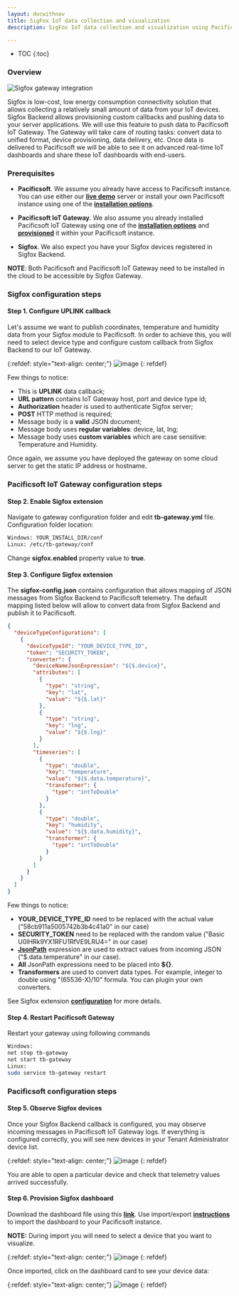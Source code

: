 ```yaml
---
layout: docwithnav
title: SigFox IoT data collection and visualization
description: SigFox IoT data collection and visualization using Pacificsoft IoT Gateway

---
```


* TOC
{:toc}

### Overview

![Sigfox gateway integration](/images/gateway/sigfox/sigfox-gateway-integration.svg)

Sigfox is low-cost, low energy consumption connectivity solution that allows collecting a relatively small amount of data from your IoT devices.
Sigfox Backend allows provisioning custom callbacks and pushing data to your server applications. We will use this feature to push data to Pacificsoft IoT Gateway.
The Gateway will take care of routing tasks: convert data to unified format, device provisioning, data delivery, etc.
Once data is delivered to Pacificsoft we will be able to see it on advanced real-time IoT dashboards and share these IoT dashboards with end-users.
 
### Prerequisites 

 - **Pacificsoft**. We assume you already have access to Pacificsoft instance.
You can use either our [**live demo**](/docs/user-guide/live-demo/) server or install your own Pacificsoft instance using one of the [**installation options**](/docs/user-guide/install/installation-options/).

 - **Pacificsoft IoT Gateway**. We also assume you already installed Pacificsoft IoT Gateway using one of the [**installation options**](/docs/iot-gateway/installation/) and [**provisioned**](/docs/iot-gateway/getting-started/#step-3-gateway-provisioning) it within your Pacificsoft instance.
  
 - **Sigfox**. We also expect you have your Sigfox devices registered in Sigfox Backend.
 
**NOTE**: Both Pacificsoft and Pacificsoft IoT Gateway need to be installed in the cloud to be accessible by Sigfox Gateway.

### Sigfox configuration steps

#### Step 1. Configure UPLINK callback

Let's assume we want to publish coordinates, temperature and humidity data from your Sigfox module to Pacificsoft.
In order to achieve this, you will need to select device type and configure custom callback from Sigfox Backend to our IoT Gateway.

{:refdef: style="text-align: center;"}
![image](/images/gateway/sigfox/4.sigfox_device_type_callback_configuration.jpg)
{: refdef}

Few things to notice:

 - This is **UPLINK** data callback;
 - **URL pattern** contains IoT Gateway host, port and device type id;
 - **Authorization** header is used to authenticate Sigfox server;
 - **POST** HTTP method is required;
 - Message body is a **valid** JSON document;
 - Message body uses **regular variables**: device, lat, lng;
 - Message body uses **custom variables** which are case sensitive: Temperature and Humidity.

Once again, we assume you have deployed the gateway on some cloud server to get the static IP address or hostname.

### Pacificsoft IoT Gateway configuration steps

#### Step 2. Enable Sigfox extension

Navigate to gateway configuration folder and edit **tb-gateway.yml** file.
Configuration folder location:

```bash
Windows: YOUR_INSTALL_DIR/conf
Linux: /etc/tb-gateway/conf
```

Change **sigfox.enabled** property value to **true**.

#### Step 3. Configure Sigfox extension

The **sigfox-config.json** contains configuration that allows mapping of JSON messages from Sigfox Backend to Pacificsoft telemetry.
The default mapping listed below will allow to convert data from Sigfox Backend and publish it to Pacificsoft.
 
```json
{
  "deviceTypeConfigurations": [
    {
      "deviceTypeId": "YOUR_DEVICE_TYPE_ID",
      "token": "SECURITY_TOKEN",
      "converter": {
        "deviceNameJsonExpression": "${$.device}",
        "attributes": [
          {
            "type": "string",
            "key": "lat",
            "value": "${$.lat}"
          },
          {
            "type": "string",
            "key": "lng",
            "value": "${$.lng}"
          }
        ],
        "timeseries": [
          {
            "type": "double",
            "key": "temperature",
            "value": "${$.data.temperature}",
            "transformer": {
              "type": "intToDouble"
            }
          },
          {
            "type": "double",
            "key": "humidity",
            "value": "${$.data.humidity}",
            "transformer": {
              "type": "intToDouble"
            }
          }
        ]
      }
    }
  ]
}
```

Few things to notice:

 - **YOUR_DEVICE_TYPE_ID** need to be replaced with the actual value ("58cb911a5005742b3b4c41a0" in our case)
 - **SECURITY_TOKEN** need to be replaced with the random value ("Basic U0lHRk9YX1RFU1RfVE9LRU4=" in our case)
 - **[JsonPath](https://github.com/jayway/JsonPath)** expression are used to extract values from incoming JSON ("$.data.temperature" in our case).
 - **All** JsonPath expressions need to be placed into **${}**.
 - **Transformers** are used to convert data types. For example, integer to double using "(65536-X)/10" formula. You can plugin your own converters.
 
See Sigfox extension [**configuration**](/docs/iot-gateway/sigfox/) for more details.

#### Step 4. Restart Pacificsoft Gateway

Restart your gateway using following commands

```bash
Windows: 
net stop tb-gateway
net start tb-gateway
Linux: 
sudo service tb-gateway restart
```

### Pacificsoft configuration steps

#### Step 5. Observe Sigfox devices

Once your Sigfox Backend callback is configured, you may observe incoming messages in Pacificsoft IoT Gateway logs.
If everything is configured correctly, you will see new devices in your Tenant Administrator device list.

{:refdef: style="text-align: center;"}
![image](/images/gateway/sigfox/devices.png)
{: refdef}

You are able to open a particular device and check that telemetry values arrived successfully.

#### Step 6. Provision Sigfox dashboard

Download the dashboard file using this [**link**](/docs/samples/sigfox/sigfox_dashboard.json). 
Use import/export [**instructions**](/docs/user-guide/ui/dashboards/#dashboard-importexport) to import the dashboard to your Pacificsoft instance.

**NOTE:** During import you will need to select a device that you want to visualize.

{:refdef: style="text-align: center;"}
![image](/images/gateway/sigfox/dashboard-import.png)
{: refdef}

Once imported, click on the dashboard card to see your device data:

{:refdef: style="text-align: center;"}
![image](/images/gateway/sigfox/dashboard-card.png)
{: refdef}





